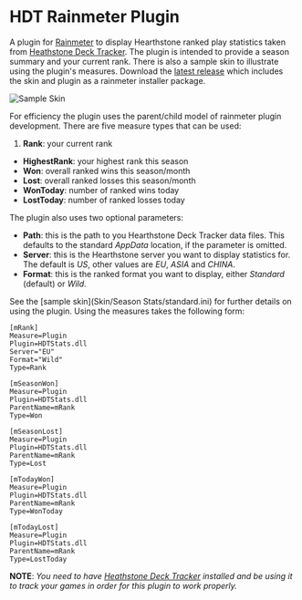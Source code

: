 # HDT Rainmeter Plugin

A plugin for [Rainmeter](http://www.rainmeter.net) to display Hearthstone ranked play statistics taken from [Heathstone Deck Tracker](https://github.com/HearthSim/Hearthstone-Deck-Tracker). The plugin is intended to provide a season summary and your current rank. There is also a sample skin to illustrate using the plugin's measures. Download the [latest release](https://github.com/andburn/hdt-rainmeter-stats/releases/latest) which includes the skin and plugin as a rainmeter installer package.

![Sample Skin](http://i.imgur.com/qrcBknh.png)

For efficiency the plugin uses the parent/child model of rainmeter plugin development. There are five measure types that can be used:

1. **Rank**: your current rank
- **HighestRank**: your highest rank this season
- **Won**: overall ranked wins this season/month
- **Lost**: overall ranked losses this season/month
- **WonToday**: number of ranked wins today
- **LostToday**: number of ranked losses today

The plugin also uses two optional parameters:

- **Path**: this is the path to you Hearthstone Deck Tracker data files. This defaults to the standard *AppData* location, if the parameter is omitted.
- **Server**: this is the Hearthstone server you want to display statistics for. The default is *US*, other values are *EU*, *ASIA* and *CHINA*.
- **Format**: this is the ranked format you want to display, either *Standard* (default) or *Wild*.

See the [sample skin](Skin/Season Stats/standard.ini) for further details on using the plugin. Using the measures takes the following form:

```
[mRank]
Measure=Plugin
Plugin=HDTStats.dll
Server="EU"
Format="Wild"
Type=Rank

[mSeasonWon]
Measure=Plugin
Plugin=HDTStats.dll
ParentName=mRank
Type=Won

[mSeasonLost]
Measure=Plugin
Plugin=HDTStats.dll
ParentName=mRank
Type=Lost

[mTodayWon]
Measure=Plugin
Plugin=HDTStats.dll
ParentName=mRank
Type=WonToday

[mTodayLost]
Measure=Plugin
Plugin=HDTStats.dll
ParentName=mRank
Type=LostToday
```

**NOTE**: *You need to have [Heathstone Deck Tracker](https://github.com/HearthSim/Hearthstone-Deck-Tracker) installed and be using it to track your games in order for this plugin to work properly.*
